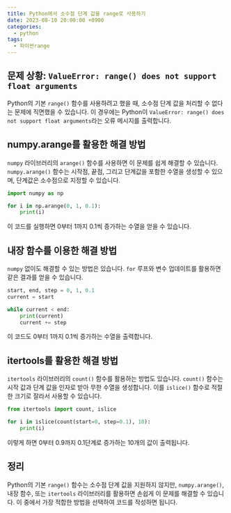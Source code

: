 ```yaml
---
title: Python에서 소수점 단계 값을 range로 사용하기
date: 2023-08-10 20:00:00 +0900
categories:
  - python
tags:
  - 파이썬range
---
```


## 문제 상황: `ValueError: range() does not support float arguments`

Python의 기본 `range()` 함수를 사용하려고 했을 때, 소수점 단계 값을 처리할 수 없다는 문제에 직면했을 수 있습니다. 이 경우에는 Python이 `ValueError: range() does not support float arguments`라는 오류 메시지를 출력합니다.

## numpy.arange를 활용한 해결 방법

`numpy` 라이브러리의 `arange()` 함수를 사용하면 이 문제를 쉽게 해결할 수 있습니다. `numpy.arange()` 함수는 시작점, 끝점, 그리고 단계값을 포함한 수열을 생성할 수 있으며, 단계값은 소수점으로 지정할 수 있습니다. 

```python
import numpy as np

for i in np.arange(0, 1, 0.1):
    print(i)
```

이 코드를 실행하면 0부터 1까지 0.1씩 증가하는 수열을 얻을 수 있습니다.

## 내장 함수를 이용한 해결 방법

`numpy` 없이도 해결할 수 있는 방법은 있습니다. `for` 루프와 변수 업데이트를 활용하면 같은 결과를 얻을 수 있습니다.

```python
start, end, step = 0, 1, 0.1
current = start

while current < end:
    print(current)
    current += step
```

이 코드도 0부터 1까지 0.1씩 증가하는 수열을 출력합니다.

## itertools를 활용한 해결 방법

`itertools` 라이브러리의 `count()` 함수를 활용하는 방법도 있습니다. `count()` 함수는 시작 값과 단계 값을 인자로 받아 무한 수열을 생성합니다. 이를 `islice()` 함수로 적절한 크기로 잘라서 사용할 수 있습니다.

```python
from itertools import count, islice

for i in islice(count(start=0, step=0.1), 10):
    print(i)
```

이렇게 하면 0부터 0.9까지 0.1단계로 증가하는 10개의 값이 출력됩니다.

## 정리

Python의 기본 `range()` 함수는 소수점 단계 값을 지원하지 않지만, `numpy.arange()`, 내장 함수, 또는 `itertools` 라이브러리를 활용하면 손쉽게 이 문제를 해결할 수 있습니다. 이 중에서 가장 적합한 방법을 선택하여 코드를 작성하면 됩니다.